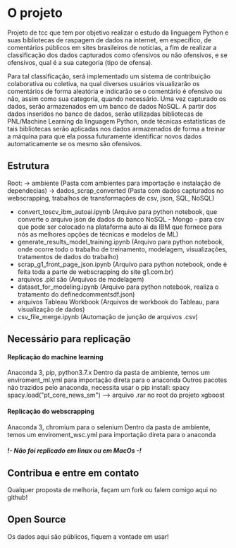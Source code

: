 # O projeto
Projeto de tcc que tem por objetivo realizar o estudo da linguagem Python e suas
bibliotecas de raspagem de dados na internet, em específico, de comentários públicos em sites
brasileiros de notícias, a fim de realizar a classificação dos dados capturados como ofensivos
ou não ofensivos, e se ofensivos, qual é a sua categoria (tipo de ofensa).

Para tal classificação, será implementado um sistema de contribuição colaborativa ou
coletiva, na qual diversos usuários visualizarão os comentários de forma aleatória e indicarão
se o comentário é ofensivo ou não, assim como sua categoria, quando necessário. Uma vez
capturado os dados, serão armazenados em um banco de dados NoSQL.
A partir dos dados inseridos no banco de dados, serão utilizadas bibliotecas de
PNL/Machine Learning da linguagem Python, onde técnicas estatísticas de tais bibliotecas
serão aplicadas nos dados armazenados de forma a treinar a máquina para que ela possa
futuramente identificar novos dados automaticamente se os mesmo são ofensivos.

## Estrutura
Root:
  -> ambiente (Pasta com ambientes para importação e instalação de dependecias)
  -> dados_scrap_converted (Pasta com dados capturados no webscrapping, trabalhos de transformações de csv, json, SQL, NoSQL)
  - convert_toscv_ibm_autoai.ipynb (Arquivo para python notebook, que converte o arquivo json de dados do banco NoSQL - Mongo - para csv que pode ser colocado na plataforma auto ai da IBM que fornece para nós as melhores opções de técnicas e modelos de ML)
  - generate_results_model_training.ipynb (Arquivo para python notebook, onde ocorre todo o trabalho de treinamento, modelagem, visualizações, tratamentos de dados do trabalho)
  - scrap_g1_front_page_json.ipynb (Arquivo para python notebook, onde é feita toda a parte de webscrapping do site g1.com.br)
  - arquivos .pkl são (Arquivos de modelagem)
  - dataset_for_modeling.ipynb (Arquivo para python notebook, realiza o tratamento do definedcommentsdf.json)
  - arquivos Tableau Workbook (Arquivos de workbook do Tableau, para visualização de dados)
  - csv_file_merge.ipynb (Automação de junção de arquivos .csv)

## Necessário para replicação

#### Replicação do machine learning
Anaconda 3, pip, python3.7.x
Dentro da pasta de ambiente, temos um enviroment_ml.yml para importação direta para o anaconda
Outros pacotes não trazidos pelo anaconda, necessita usar o pip install:
spacy
spacy.load("pt_core_news_sm") --> arquivo .rar no root do projeto
xgboost

#### Replicação do webscrapping
Anaconda 3, chromium para o selenium
Dentro da pasta de ambiente, temos um enviroment_wsc.yml para importação direta para o anaconda

##### !- Não foi replicado em linux ou em MacOs -!

## Contribua e entre em contato
Qualquer proposta de melhoria, façam um fork ou falem comigo aqui no github!

## Open Source
Os dados aqui são públicos, fiquem a vontade em usar!
